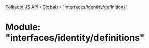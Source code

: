 [Polkadot JS API](../README.md) › [Globals](../globals.md) › ["interfaces/identity/definitions"](_interfaces_identity_definitions_.md)

# Module: "interfaces/identity/definitions"


